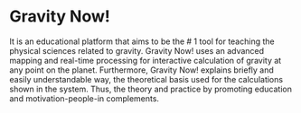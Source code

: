 Gravity Now!
==========
It is an educational platform that aims to be the # 1 tool for teaching the physical sciences related to gravity. Gravity Now! uses an advanced mapping and real-time processing for interactive calculation of gravity at any point on the planet. Furthermore, Gravity Now! explains briefly and easily understandable way, the theoretical basis used for the calculations shown in the system. Thus, the theory and practice by promoting education and motivation-people-in complements.
